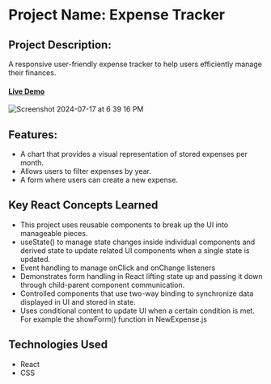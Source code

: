 # Project Name: Expense Tracker

## Project Description: 
A responsive user-friendly expense tracker to help users efficiently manage their finances.

#### [Live Demo](https://anonym0uslemon.github.io/expense-tracker/)

![Screenshot 2024-07-17 at 6 39 16 PM](https://github.com/user-attachments/assets/39985ee3-ef78-4620-97d7-ba1364d4b50e)

## Features:
- A chart that provides a visual representation of stored expenses per month.
- Allows users to filter expenses by year.              
- A form where users can create a new expense.

## Key React Concepts Learned
- This project uses reusable components to break up the UI into manageable pieces.
- useState() to manage state changes inside individual components and derived state to update related UI components when a single state is updated.
- Event handling to manage onClick and onChange listeners
- Demonstrates form handling in React lifting state up and passing it down through child-parent component communication.
- Controlled components that use two-way binding to synchronize data displayed in UI and stored in state.
- Uses conditional content to update UI when a certain condition is met. For example the showForm() function in NewExpense.js

## Technologies Used
- React
- CSS

